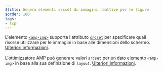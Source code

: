```yaml
---
$title: Genera elementi srcset di immagini reattive per le figure.
$order: 100
tags:
- lcp
---
```


L'elemento [`<amp-img>`](https://amp.dev/documentation/components/amp-img/?format=websites) supporta l'attributo [`srcset`](https://web.dev/use-srcset-to-automatically-choose-the-right-image/) per specificare quali risorse utilizzare per le immagini in base alle dimensioni dello schermo. [Ulteriori informazioni](https://amp.dev/documentation/guides-and-tutorials/develop/style_and_layout/art_direction/).<br><br> L'ottimizzatore AMP può generare valori `srcset` per un dato elemento `<amp-img>` in base alla sua definizione di `layout`. [Ulteriori informazioni](https://amp.dev/documentation/guides-and-tutorials/optimize-and-measure/amp-optimizer-guide/node-amp-optimizer/?format=websites#image-optimization).
